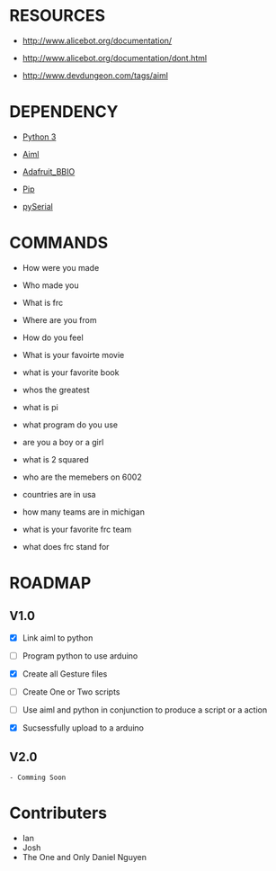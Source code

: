 # RESOURCES
 
  - http://www.alicebot.org/documentation/
 
  - http://www.alicebot.org/documentation/dont.html
  
  - http://www.devdungeon.com/tags/aiml
  
# DEPENDENCY
 
  - [Python 3](https://www.python.org/)
  
  - [Aiml](http://www.alicebot.org/aiml.html)
  
  - [Adafruit_BBIO](https://learn.adafruit.com/setting-up-io-python-library-on-beaglebone-black/using-the-bbio-library)
  
  - [Pip](https://bootstrap.pypa.io/get-pip.py)

  - [pySerial](https://pythonhosted.org/pyserial/)  

# COMMANDS
  - How were you made
  
  - Who made you
  
  - What is frc
  
  - Where are you from
  
  - How do you feel
  
  - What is your favoirte movie
  
  - what is your favorite book
  
  - whos the greatest
  
  - what is pi
  
  - what program do you use
  
  - are you a boy or a girl
  
  - what is 2 squared
  
  - who are the memebers on 6002
  
  - countries are in usa
  
  - how many teams are in michigan
  
  - what is your favorite frc team
  
  - what does frc stand for

# ROADMAP


  ## V1.0
    
   - [x] Link aiml to python
    
   - [ ] Program python to use arduino
    
   - [x] Create all Gesture files
    
   - [ ] Create One or Two scripts
    
   - [ ] Use aiml and python in conjunction to produce a script or a action
    
   - [x] Sucsessfully upload to a arduino
  

  ## V2.0
  
    - Comming Soon

# Contributers

  - Ian
  - Josh
  - The One and Only Daniel Nguyen
